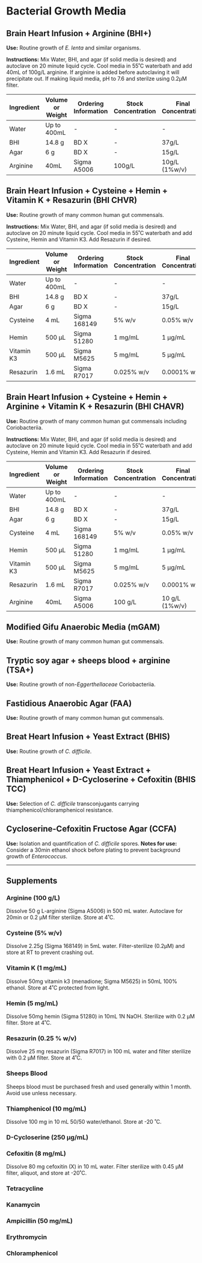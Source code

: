 # Bacterial Growth Media

## Brain Heart Infusion + Arginine (BHI+)
**Use:** Routine growth of *E. lenta* and similar organisms.

**Instructions:** Mix Water, BHI, and agar (if solid media is desired) and autoclave on 20 minute liquid cycle. Cool media in 55˚C waterbath and add 40mL of 100g/L arginine. If arginine is added before autoclaving it will precipitate out. If making liquid media, pH to 7.6 and sterilze using 0.2µM filter.

|Ingredient|Volume or Weight|Ordering Information|Stock Concentration|Final Concentration|
|----------|----------------|--------------------|-------------------|-------------------|
|Water|Up to 400mL|-|-|-|-|
|BHI|14.8 g|BD X|-|37g/L|
|Agar|6 g|BD X|-|15g/L|
|Arginine|40mL|Sigma A5006|100g/L|10g/L (1%w/v)|




## Brain Heart Infusion + Cysteine + Hemin + Vitamin K + Resazurin (BHI CHVR)
**Use:** Routine growth of many common human gut commensals.

**Instructions:** Mix Water, BHI, and agar (if solid media is desired) and autoclave on 20 minute liquid cycle. Cool media in 55˚C waterbath and add Cysteine, Hemin and Vitamin K3. Add Resazurin if desired.


|Ingredient|Volume or Weight|Ordering Information|Stock Concentration|Final Concentration|
|----------|----------------|--------------------|-------------------|-------------------|
| Water | Up to 400mL |-|-|-|-|
| BHI | 14.8 g | BD X |-| 37g/L |
| Agar | 6 g | BD X |-| 15g/L |
| Cysteine | 4 mL | Sigma 168149 | 5% w/v | 0.05% w/v|
| Hemin | 500 µL | Sigma 51280 | 1 mg/mL | 1 µg/mL |
| Vitamin K3 | 500 µL | Sigma M5625 | 5 mg/mL | 5 µg/mL |
| Resazurin | 1.6 mL | Sigma R7017 |0.025% w/v | 0.0001% w/v |





## Brain Heart Infusion + Cysteine + Hemin + Arginine + Vitamin K + Resazurin (BHI CHAVR)
**Use:** Routine growth of many common human gut commensals including Coriobacteriia.

**Instructions:** Mix Water, BHI, and agar (if solid media is desired) and autoclave on 20 minute liquid cycle. Cool media in 55˚C waterbath and add Cysteine, Hemin and Vitamin K3. Add Resazurin if desired.

|Ingredient|Volume or Weight|Ordering Information|Stock Concentration|Final Concentration|
|----------|----------------|--------------------|-------------------|-------------------|
| Water | Up to 400mL |-|-|-|-|
| BHI | 14.8 g | BD X |-| 37g/L |
| Agar | 6 g | BD X |-| 15g/L |
| Cysteine | 4 mL | Sigma 168149 | 5% w/v | 0.05% w/v|
| Hemin | 500 µL | Sigma 51280 | 1 mg/mL | 1 µg/mL |
| Vitamin K3 | 500 µL | Sigma M5625 | 5 mg/mL | 5 µg/mL |
| Resazurin | 1.6 mL | Sigma R7017 |0.025% w/v | 0.0001% w/v |
| Arginine | 40mL | Sigma A5006 | 100 g/L | 10 g/L (1%w/v) |


## Modified Gifu Anaerobic Media (mGAM)
**Use:** Routine growth of many common human gut commensals.


## Tryptic soy agar + sheeps blood + arginine (TSA+)
**Use:** Routine growth of non-*Eggerthellaceae* Coriobacteriia.

## Fastidious Anaerobic Agar (FAA)
**Use:** Routine growth of many common human gut commensals.

## Breat Heart Infusion + Yeast Extract (BHIS)
**Use:** Routine growth of *C. difficile*.

## Breat Heart Infusion + Yeast Extract + Thiamphenicol + D-Cycloserine + Cefoxitin (BHIS TCC)
**Use:** Selection of *C. difficile* transconjugants carrying thiamphenicol/chloramphenicol resistance.

## Cycloserine-Cefoxitin Fructose Agar (CCFA)
**Use:** Isolation and quantification of *C. difficile* spores.
**Notes for use:** Consider a 30min ethanol shock before plating to prevent background growth of *Enterococcus*.

***

## Supplements

### Arginine (100 g/L)
Dissolve 50 g L-arginine (Sigma A5006) in 500 mL water. Autoclave for 20min or 0.2 µM filter sterilize. Store at 4˚C.

### Cysteine (5% w/v)
Dissolve 2.25g (Sigma 168149) in 5mL water. Filter-sterilize (0.2µM) and store at RT to prevent crashing out.

### Vitamin K (1 mg/mL)
Dissolve 50mg vitamin k3 (menadione; Sigma M5625) in 50mL 100% ethanol. Store at 4˚C protected from light.

### Hemin (5 mg/mL)
Dissolve 50mg hemin (Sigma 51280) in 10mL 1N NaOH. Sterilize with 0.2 µM filter. Store at 4˚C.

### Resazurin (0.25 % w/v)
Dissolve 25 mg resazurin (Sigma R7017) in 100 mL water and filter sterilize with 0.2 µM filter. Store at 4˚C.

### Sheeps Blood
Sheeps blood must be purchased fresh and used generally within 1 month. Avoid use unless necessary.

### Thiamphenicol (10 mg/mL)
Dissolve 100 mg in 10 mL 50/50 water/ethanol. Store at -20 ˚C.

### D-Cycloserine (250 µg/mL)

### Cefoxitin (8 mg/mL)
Dissolve 80 mg cefoxitin (X) in 10 mL water. Filter sterilize with 0.45 µM filter, aliquot, and store at -20˚C.

### Tetracycline

### Kanamycin

### Ampicillin (50 mg/mL)

### Erythromycin

### Chloramphenicol


